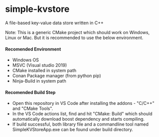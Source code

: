 # simple-kvstore

A file-based key-value data store written in C++

Note: This is a generic CMake project which should work on Windows, Linux or Mac. But it is recommended to use the below environment.

#### Recomended Environment
   - Windows OS
   - MSVC (Visual studio 2019)
   - CMake installed in system path
   - Conan Package manager (from python pip)
   - Ninja-Build in system path

#### Recomended Build Step
   - Open this repository in VS Code after installing the addons - "C/C++" and "CMake Tools".
   - In the VS Code actions list, find and hit "CMake: Build" which should automatically download boost dependency and starts compiling.
   - If build successful, both library file and a commandline tool named SimpleKVStoreApp.exe can be found under build directory.
